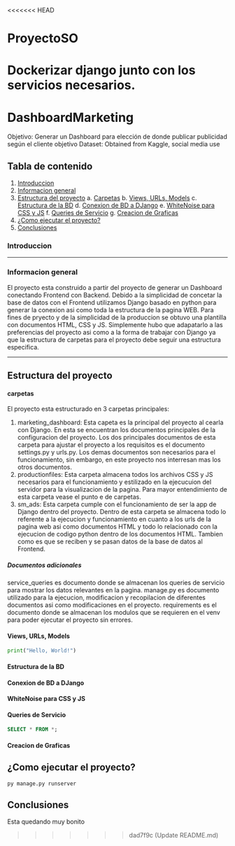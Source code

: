 <<<<<<< HEAD
# ProyectoSO
Dockerizar django junto con los servicios necesarios.
=======
# DashboardMarketing
Objetivo: Generar un Dashboard para elección de donde publicar publicidad según el cliente objetivo
Dataset: Obtained from Kaggle, social media use

## Tabla de contenido
1. [Introduccion](#introduccion)
2. [Informacion general](#Informacion-general)
3. [Estructura del proyecto](#Estructura-del-proyecto)
	a. [Carpetas](#carpetas)
	b. [Views, URLs, Models](#Views,-URLs,-Models)
	c. [Estructura de la BD](#Estructura-de-la-BD)
	d. [Conexion de BD a DJango](#Conexion-de-BD-a-DJango)
	e. [WhiteNoise para CSS y JS](#WhiteNoise-para-CSS-y-JS)
	f. [Queries de Servicio](#Queries-de-Servicio)
	g. [Creacion de Graficas](#Creacion-de-Graficas)
5. [¿Como ejecutar el proyecto?](#¿Como-ejecutar-el-proyecto?)
6. [Conclusiones](#conclusiones)
### Introduccion

***
### Informacion general
El proyecto esta construido a partir del proyecto de generar un Dashboard conectando Frontend con Backend. Debido a la simplicidad de concetar la base de datos con el Frontend utilizamos Django basado en python para generar la conexion asi como toda la estructura de la pagina WEB. Para fines de pryecto y de la simplicidad de la produccion se obtuvo una plantilla con documentos HTML, CSS y JS. Simplemente hubo que adapatarlo a las preferencias del proyecto asi como a la forma de trabajar con Django ya que la estructura de carpetas para el proyecto debe seguir una estructura especifica.
***
## Estructura del proyecto
#### carpetas
El proyecto esta estructurado en 3 carpetas principales:
1. marketing_dashboard: Esta capeta es la principal del proyecto al cearla con Django. En esta se encuentran los documentos principales de la configuracion del proyecto. Los dos principales documentos de esta carpeta para ajustar el proyecto a los requisitos es el documento settings.py y urls.py. Los demas documentos son necesarios para el funcionamiento, sin embargo, en este proyecto nos interresan mas los otros documentos.
2. productionfiles: Esta carpeta almacena todos los archivos CSS y JS necesarios para el funcionamiento y estilizado en la ejecucuion del servidor para la visualizacion de la pagina. Para mayor entendimiento de esta carpeta vease el punto e de carpetas.
3. sm_ads: Esta carpeta cumple con el funcionamiento de ser la app de Django dentro del proyecto. Dentro de esta carpeta se almacena todo lo referente a la ejecucion y funcionamiento en cuanto a los urls de la pagina web asi como documentos HTML y todo lo relacionado con la ejecucion de codigo python dentro de los documentos HTML. Tambien como es que se reciben y se pasan datos de la base de datos al Frontend.
##### Documentos adicionales
service_queries es documento donde se almacenan los queries de servicio para mostrar los datos relevantes en la pagina.
manage.py es documento utilizado para la ejecucion, modificacion y recopilacion de diferentes documentos asi como modificaciones en el proyecto.
requirements es el documento donde se almacenan los modulos que se requieren en el venv para poder ejecutar el proyecto sin errores.

#### Views, URLs, Models

```python
print("Hello, World!")
```
#### Estructura de la BD


#### Conexion de BD a DJango


#### WhiteNoise para CSS y JS


#### Queries de Servicio

```SQL
SELECT * FROM *;
```

#### Creacion de Graficas



## ¿Como ejecutar el proyecto?

```CMD
py manage.py runserver
```

## Conclusiones
Esta quedando muy bonito

>>>>>>> dad7f9c (Update README.md)
